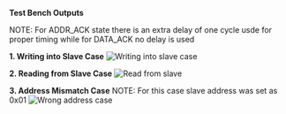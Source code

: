 **Test Bench Outputs** 

NOTE: For ADDR_ACK state there is an extra delay of one cycle usde for proper timing while for DATA_ACK no delay is used

**1. Writing into Slave Case**
![Writing into slave case](https://github.com/user-attachments/assets/43a991a5-7423-45a9-8e1f-900e4e248482)

**2. Reading from Slave Case**
![Read from slave](https://github.com/user-attachments/assets/2a828c46-bbd4-4f76-84b8-e5b4c9540e2f)

**3. Address Mismatch Case**
NOTE: For this case slave address was set as 0x01
![Wrong address case](https://github.com/user-attachments/assets/94fc51ca-6962-4cf8-bd87-9387e683d47b)
